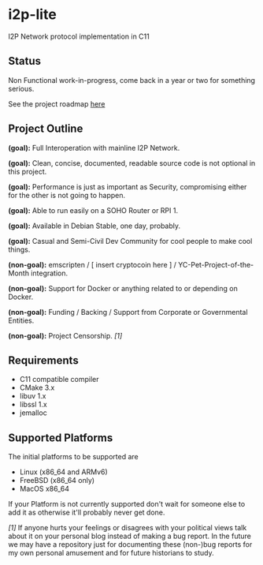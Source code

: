 # i2p-lite

I2P Network protocol implementation in C11


## Status

Non Functional work-in-progress, come back in a year or two for something serious.

See the project roadmap [here](ROADMAP.md)

## Project Outline

**(goal):** Full Interoperation with mainline I2P Network.

**(goal):** Clean, concise, documented, readable source code is not optional in this project.

**(goal):** Performance is just as important as Security, compromising either for the other is not going to happen.

**(goal):** Able to run easily on a SOHO Router or RPI 1.

**(goal):** Available in Debian Stable, one day, probably.

**(goal):** Casual and Semi-Civil Dev Community for cool people to make cool things.

**(non-goal):** emscripten / [ insert cryptocoin here ] / YC-Pet-Project-of-the-Month integration.

**(non-goal):** Support for Docker or anything related to or depending on Docker.

**(non-goal):** Funding / Backing / Support from Corporate or Governmental Entities.

**(non-goal):** Project Censorship. *[1]*

## Requirements

* C11 compatible compiler
* CMake 3.x
* libuv 1.x
* libssl 1.x
* jemalloc

## Supported Platforms

The initial platforms to be supported are

* Linux (x86_64 and ARMv6)
* FreeBSD (x86_64 only)
* MacOS x86_64

If your Platform is not currently supported don't wait for someone else to add it as otherwise it'll probably never get done.


*[1]* If anyone hurts your feelings or disagrees with your political views talk about it on your personal blog instead of making a bug report. In the future we may have a repository just for documenting these (non-)bug reports for my own personal amusement and for future historians to study.

